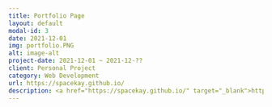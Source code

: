 ```yaml
---
title: Portfolio Page
layout: default
modal-id: 3
date: 2021-12-01
img: portfolio.PNG
alt: image-alt
project-date: 2021-12-01 ~ 2021-12-??
client: Personal Project
category: Web Development
url: https://spacekay.github.io/
description: <a href="https://spacekay.github.io/" target="_blank">https://spacekay.github.io/</a><br>Use this area of the page to describe your project. Lorem ipsum dolor sit amet, consectetur adipisicing elit. Mollitia neque assumenda ipsam nihil, molestias magnam, recusandae quos quis inventore quisquam velit asperiores, vitae? Reprehenderit soluta, eos quod consequuntur itaque. Nam.
---
```

